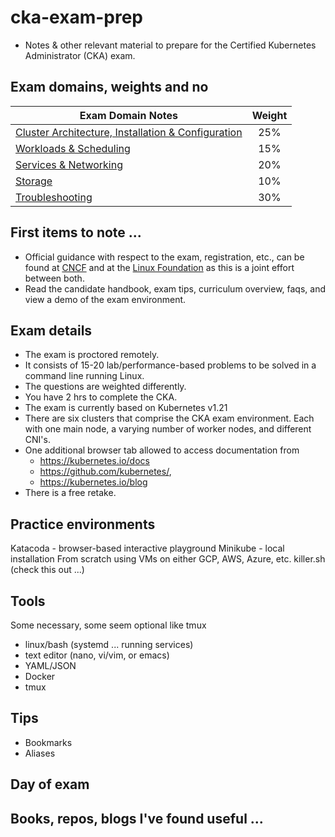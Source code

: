 # cka-exam-prep
- Notes & other relevant material to prepare for the Certified Kubernetes Administrator (CKA) exam.  

## Exam domains, weights and no
| Exam Domain Notes                                      | Weight |
|--------------------------------------------------------|:------:|
| [Cluster Architecture, Installation & Configuration](cluster-architecture-installation-and-configuration.md) |   25%  |
| [Workloads & Scheduling](workloads-and-scheduling.md)                             |   15%  |
| [Services & Networking](services-and-networking.md)                              |   20%  |
| [Storage](storage.md)                                            |   10%  |
| [Troubleshooting](troubleshooting.md)                                    |   30%  |

## First items to note ...
- Official guidance with respect to the exam, registration, etc., can be found
  at [CNCF](https://www.cncf.io/certification/cka/) and at the [Linux  Foundation](https://training.linuxfoundation.org/certification/certified-kubernetes-administrator-cka/)
  as this is a joint effort between both. 
- Read the candidate handbook, exam tips, curriculum overview, faqs, and view a
  demo of the exam environment.

## Exam details 
- The exam is proctored remotely.
- It consists of 15-20 lab/performance-based problems to be solved in a command line running Linux.
- The questions are weighted differently.
- You have 2 hrs to complete the CKA.
- The exam is currently based on Kubernetes v1.21 
- There are six clusters that comprise the CKA exam environment. Each with one
  main node, a varying number of worker nodes, and different CNI's.
- One additional browser tab allowed to access documentation from
  - https://kubernetes.io/docs
  - https://github.com/kubernetes/,
  - https://kubernetes.io/blog
- There is a free retake.

## Practice environments
Katacoda - browser-based interactive playground
Minikube - local installation
From scratch using VMs on either GCP, AWS, Azure, etc.
killer.sh (check this out ...)

## Tools
Some necessary, some seem optional like tmux
- linux/bash (systemd ... running services)
- text editor (nano, vi/vim, or emacs)
- YAML/JSON
- Docker
- tmux

## Tips 
- Bookmarks
- Aliases

## Day of exam


## Books, repos, blogs I've found useful ...

